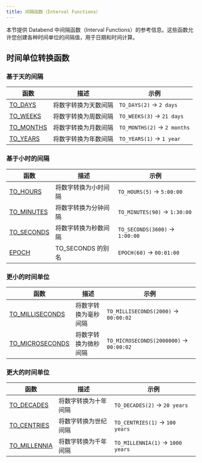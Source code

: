 ```yaml
---
title: 间隔函数（Interval Functions）
---
```


本节提供 Databend 中间隔函数（Interval Functions）的参考信息。这些函数允许您创建各种时间单位的间隔值，用于日期和时间计算。

## 时间单位转换函数

### 基于天的间隔

| 函数 | 描述 | 示例 |
|----------|-------------|--------|
| [TO_DAYS](to-days) | 将数字转换为天数间隔 | `TO_DAYS(2)` → `2 days` |
| [TO_WEEKS](to-weeks) | 将数字转换为周数间隔 | `TO_WEEKS(3)` → `21 days` |
| [TO_MONTHS](to-months) | 将数字转换为月数间隔 | `TO_MONTHS(2)` → `2 months` |
| [TO_YEARS](to-years) | 将数字转换为年数间隔 | `TO_YEARS(1)` → `1 year` |

### 基于小时的间隔

| 函数 | 描述 | 示例 |
|----------|-------------|--------|
| [TO_HOURS](to-hours) | 将数字转换为小时间隔 | `TO_HOURS(5)` → `5:00:00` |
| [TO_MINUTES](to-minutes) | 将数字转换为分钟间隔 | `TO_MINUTES(90)` → `1:30:00` |
| [TO_SECONDS](to-seconds) | 将数字转换为秒数间隔 | `TO_SECONDS(3600)` → `1:00:00` |
| [EPOCH](epoch) | TO_SECONDS 的别名 | `EPOCH(60)` → `00:01:00` |

### 更小的时间单位

| 函数 | 描述 | 示例 |
|----------|-------------|--------|
| [TO_MILLISECONDS](to-milliseconds) | 将数字转换为毫秒间隔 | `TO_MILLISECONDS(2000)` → `00:00:02` |
| [TO_MICROSECONDS](to-microseconds) | 将数字转换为微秒间隔 | `TO_MICROSECONDS(2000000)` → `00:00:02` |

### 更大的时间单位

| 函数 | 描述 | 示例 |
|----------|-------------|--------|
| [TO_DECADES](to-decades) | 将数字转换为十年间隔 | `TO_DECADES(2)` → `20 years` |
| [TO_CENTRIES](to-centries) | 将数字转换为世纪间隔 | `TO_CENTRIES(1)` → `100 years` |
| [TO_MILLENNIA](to-millennia) | 将数字转换为千年间隔 | `TO_MILLENNIA(1)` → `1000 years` |